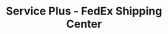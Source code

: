 ---
title: "Service Plus - FedEx Shipping Center"
url: /princeton/service-plus-fedex-shipping-center/
shop: Kopieren
---